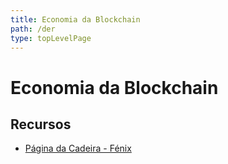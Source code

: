 ```yaml
---
title: Economia da Blockchain
path: /der
type: topLevelPage
---
```


# Economia da Blockchain



## Recursos

- [Página da Cadeira - Fénix](https://fenix.tecnico.ulisboa.pt/disciplinas/DER/2022-2023/1-semestre)
